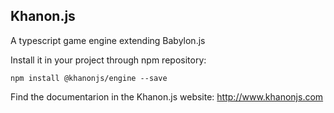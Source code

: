 Khanon.js
---------
A typescript game engine extending Babylon.js

Install it in your project through npm repository:

`npm install @khanonjs/engine --save`

Find the documentarion in the Khanon.js website: http://www.khanonjs.com


